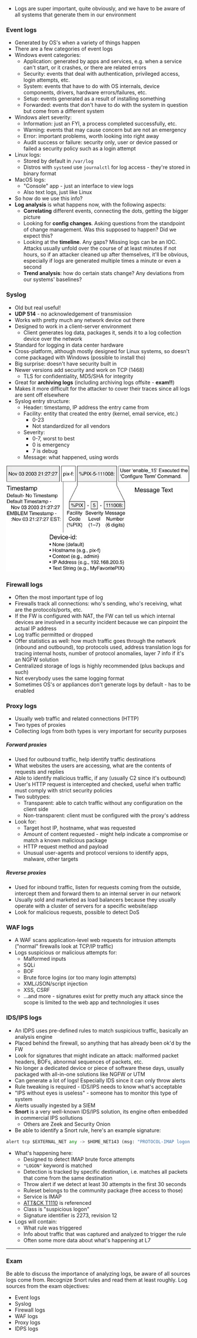 - Logs are super important, quite obviously, and we have to be aware of all systems that generate them in our environment

### Event logs

- Generated by OS's when a variety of things happen
- There are a few categories of event logs
- Windows event categories: 
	- Application: generated by apps and services, e.g. when a service can't start, or it crashes, or there are related errors
	- Security: events that deal with authentication, privileged access, login attempts, etc.
	- System: events that have to do with OS internals, device components, drivers, hardware errors/failures, etc.
	- Setup: events generated as a result of installing something 
	- Forwarded: events that don't have to do with the system in question but come from a different system
- Windows alert severity:
	- Information: just an FYI, a process completed successfully, etc.
	- Warning: events that may cause concern but are not an emergency
	- Error: important problems, worth looking into right away
	- Audit success or failure: security only, user or device passed or failed a security policy such as a login attempt
- Linux logs:
	- Stored by default in `/var/log`
	- Distros with `systemd` use `journalctl` for log access - they're stored in binary format
- MacOS logs:
	- "Console" app - just an interface to view logs
	- Also text logs, just like Linux
- So how do we use this info?
- **Log analysis** is what happens now, with the following aspects:
	- **Correlating** different events, connecting the dots, getting the bigger picture
	- Looking for **config changes**. Asking questions from the standpoint of change management. Was this supposed to happen? Did we expect this? 
	- Looking at the **timeline**. Any gaps? Missing logs can be an IOC. Attacks usually unfold over the course of at least minutes if not hours, so if an attacker cleaned up after themselves, it'll be obvious, especially if logs are generated multiple times a minute or even a second
	- **Trend analysis**: how do certain stats change? Any deviations from our systems' baselines?

### Syslog

- Old but real useful! 
- **UDP 514** - no acknowledgement of transmission
- Works with pretty much any network device out there
- Designed to work in a client-server environment
	- Client generates log data, packages it, sends it to a log collection device over the network
- Standard for logging in data center hardware
- Cross-platform, although mostly designed for Linux systems, so doesn't come packaged with Windows (possible to install tho)
- Big surprise: doesn't have security built in
- Newer versions add security and work on TCP (1468)
	- TLS for confidentiality, MD5/SHA for integrity
- Great for **archiving logs** (including archiving logs offsite - **exam!!**)
- Makes it more difficult for the attacker to cover their traces since all logs are sent off elsewhere
- Syslog entry structure:
	- Header: timestamp, IP address the entry came from
	- Facility: entity that created the entry (kernel, email service, etc.)
		- 0-23
		- Not standardized for all vendors
	- Severity:
		- 0-7, worst to best
		- 0 is emergency
		- 7 is debug
	- Message: what happened, using words

![syslog-1.png](img/syslog-1.png)

### Firewall logs

- Often the most important type of log
- Firewalls track all connections: who's sending, who's receiving, what are the protocols/ports, etc. 
- If the FW is configured with NAT, the FW can tell us which internal devices are involved in a security incident because we can pinpoint the actual IP address
- Log traffic permitted or dropped
- Offer statistics as well: how much traffic goes through the network (inbound and outbound), top protocols used, address translation logs for tracing internal hosts, number of protocol anomalies, layer 7 info if it's an NGFW solution
- Centralized storage of logs is highly recommended (plus backups and such)
- Not everybody uses the same logging format
- Sometimes OS's or appliances don't generate logs by default - has to be enabled

### Proxy logs

- Usually web traffic and related connections (HTTP)
- Two types of proxies
- Collecting logs from both types is very important for security purposes

##### Forward proxies
- Used for outbound traffic, help identify traffic destinations
- What websites the users are accessing, what are the contents of requests and replies
- Able to identify malicious traffic, if any (usually C2 since it's outbound)
- User's HTTP request is intercepted and checked, useful when traffic must comply with strict security policies
- Two subtypes:
	- Transparent: able to catch traffic without any configuration on the client side
	- Non-transparent: client must be configured with the proxy's address
- Look for:
	- Target host IP, hostname, what was requested
	- Amount of content requested - might help indicate a compromise or match a known malicious package
	- HTTP request method and payload
	- Unusual user-agents and protocol versions to identify apps, malware, other targets

##### Reverse proxies
- Used for inbound traffic, listen for requests coming from the outside, intercept them and forward them to an internal server in our network
- Usually sold and marketed as load balancers because they usually operate with a cluster of servers for a specific website/app
- Look for malicious requests, possible to detect DoS

### WAF logs

- A WAF scans application-level web requests for intrusion attempts ("normal" firewalls look at TCP/IP traffic)
- Logs suspicious or malicious attempts for:
	- Malformed inputs
	- SQLi
	- BOF
	- Brute force logins (or too many login attempts)
	- XML/JSON/script injection
	- XSS, CSRF
	- ...and more - signatures exist for pretty much any attack since the scope is limited to the web app and technologies it uses

### IDS/IPS logs

- An IDPS uses pre-defined rules to match suspicious traffic, basically an analysis engine
- Placed behind the firewall, so anything that has already been ok'd by the FW
- Look for signatures that might indicate an attack: malformed packet headers, BOFs, abnormal sequences of packets, etc.
- No longer a dedicated device or piece of software these days, usually packaged with all-in-one solutions like NGFW or UTM
- Can generate a lot of logs! Especially IDS since it can only throw alerts
- Rule tweaking is required - IDS/IPS needs to know what's acceptable
- "IPS without eyes is useless" - someone has to monitor this type of system
- Alerts usually ingested by a SIEM
- **Snort** is a very well-known IDS/IPS solution, its engine often embedded in commercial IPS sollutions
	- Others are Zeek and Security Onion
- Be able to identify a Snort rule, here's an example signature:

```python
alert tcp $EXTERNAL_NET any -> $HOME_NET143 (msg: "PROTOCOL-IMAP logon brute force attempt"; flow: to_server,established,no_stream; content: "LOGON"; fast_pattern: only; detection_filter: track by_dst, count 30, seconds 30; metadata: ruleset community, service imap; reference: url, attack.mitre.org/techniques/T1110; classtype: suspicious-logon; sid: 2273; rev: 12;)
```

- What's happening here:
	- Designed to detect IMAP brute force attempts 
	- `"LOGON"` keyword is matched
	- Detection is tracked by specific destination, i.e. matches all packets that come from the same destination
	- Throw alert if we detect at least 30 attempts in the first 30 seconds
	- Ruleset belongs to the community package (free access to those)
	- Service is IMAP
	- [ATT&CK T1110](https://attack.mitre.org/techniques/T1110/) is referenced
	- Class is "suspicious logon"
	- Signature identifier is 2273, revision 12
- Logs will contain:
	- What rule was triggered
	- Info about traffic that was captured and analyzed to trigger the rule
	- Often some more data about what's happening at L7

---

### Exam

Be able to discuss the importance of analyzing logs, be aware of all sources logs come from. Recognize Snort rules and read them at least roughly. Log sources from the exam objectives:
- Event logs
- Syslog
- Firewall logs
- WAF logs
- Proxy logs
- IDPS logs